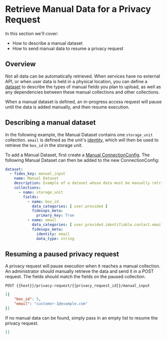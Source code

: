# Retrieve Manual Data for a Privacy Request

In this section we'll cover:

- How to describe a manual dataset
- How to send manual data to resume a privacy request

## Overview

Not all data can be automatically retrieved. When services have no external API, or when user data is held in a physical location, you can define a [dataset](datasets.md) to describe the types of manual fields you plan to upload, as well as any dependencies between these manual collections and other collections. 

When a manual dataset is defined, an in-progress access request will pause until the data is added manually, and then resume execution.

## Describing a manual dataset

In the following example, the Manual Dataset contains one `storage_unit` collection.  `email` is 
defined as the unit's [identity](datasets.md#field-members), which will then be used to retrieve the `box_id` in the storage unit.

To add a Manual Dataset, first create a [Manual ConnectionConfig](database_connectors.md#example-6-manual-connectionconfig). The following Manual Dataset can then be added to the new ConnectionConfig:

```yaml
dataset:
  - fides_key: manual_input
    name: Manual Dataset
    description: Example of a dataset whose data must be manually retrieved
    collections:
      - name: storage_unit
        fields:
          - name: box_id
            data_categories: [ user.provided ]
            fidesops_meta:
              primary_key: True
          - name: email
            data_categories: [ user.provided.identifiable.contact.email ]
            fidesops_meta:
              identity: email
              data_type: string
```

## Resuming a paused privacy request

A privacy request will pause execution when it reaches a manual collection.  An administrator
should manually retrieve the data and send it in a POST request.  The fields 
should match the fields on the paused collection.  

`POST {{host}}/privacy-request/{{privacy_request_id}}/manual_input`

```json
[{
    "box_id": 5,
    "email": "customer-1@example.com"
}]
```

If no manual data can be found, simply pass in an empty list to resume the privacy request.

```json
[]
```